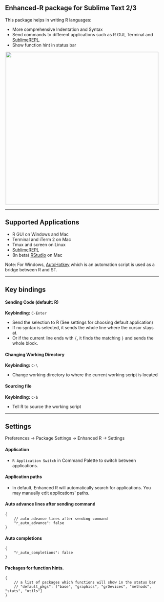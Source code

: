 Enhanced-R package for Sublime Text 2/3
------------
This package helps in writing R languages:

* More comprehensive Indentation and Syntax
* Send commands to different applications such as R GUI, Terminal and [SublimeREPL](https://github.com/wuub/SublimeREPL).
* Show function hint in status bar
 
<p align="center">
<img width=500 src="https://github.com/randy3k/Enhanced-R/raw/master/image/status.png">
</p>

----

Supported Applications
---------------
* R GUI on Windows and Mac
* Terminal and iTerm 2 on Mac
* Tmux and screen on Linux
* [SublimeREPL](https://github.com/wuub/SublimeREPL)
* (In beta) [RStudio](http://www.rstudio.com) on Mac

Note: For Windows, [AutoHotkey](http://www.autohotkey.com) which is an automation script is used
as a bridge between R and ST.

----

Key bindings
---------------
#### Sending Code (default: R)
**Keybinding:** `C-Enter`

* Send the selection to R (See settings for choosing default application)
* If no syntax is selected, it sends the whole line where the cursor stays at.
* Or if the current line ends with `{`, it finds the matching `}` and sends the whole block.

#### Changing Working Directory
**Keybinding:** `C-\`

* Change working directory to where the current working script is located

####  Sourcing file
**Keybinding:** `C-b`

* Tell R to source the working script

----

Settings
---------

Preferences -> Package Settings -> Enhanced R -> Settings

#### Application

* ``R Application Switch`` in Command Palette to switch between applications.

#### Application paths

* In default, Enhanced R will automatically search for applications. You may manually edit applications' paths.

#### Auto advance lines after sending command
```
{
    // auto advance lines after sending command
    "r_auto_advance": false
}    
```

#### Auto completions
```
{
    "r_auto_completions": false
}    
```

#### Packages for function hints.

```
{
    // a list of packages which functions will show in the status bar
    // "default_pkgs": ["base", "graphics", "grDevices", "methods", "stats", "utils"]
}
```

